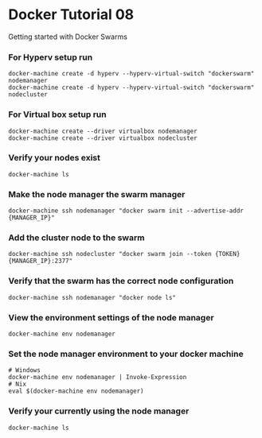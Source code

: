 # Docker Tutorial 08

Getting started with Docker Swarms

### For Hyperv setup run

```
docker-machine create -d hyperv --hyperv-virtual-switch "dockerswarm" nodemanager
docker-machine create -d hyperv --hyperv-virtual-switch "dockerswarm" nodecluster 
```

### For Virtual box setup run

```
docker-machine create --driver virtualbox nodemanager
docker-machine create --driver virtualbox nodecluster
```

### Verify your nodes exist

```
docker-machine ls
```

### Make the node manager the swarm manager

```
docker-machine ssh nodemanager "docker swarm init --advertise-addr {MANAGER_IP}"
```

### Add the cluster node to the swarm

```
docker-machine ssh nodecluster "docker swarm join --token {TOKEN} {MANAGER_IP}:2377"
```

### Verify that the swarm has the correct node configuration

```
docker-machine ssh nodemanager "docker node ls"
```

### View the environment settings of the node manager

```
docker-machine env nodemanager 
```

### Set the node manager environment to your docker machine

```
# Windows
docker-machine env nodemanager | Invoke-Expression
# Nix
eval $(docker-machine env nodemanager)
```

### Verify your currently using the node manager

```
docker-machine ls
```